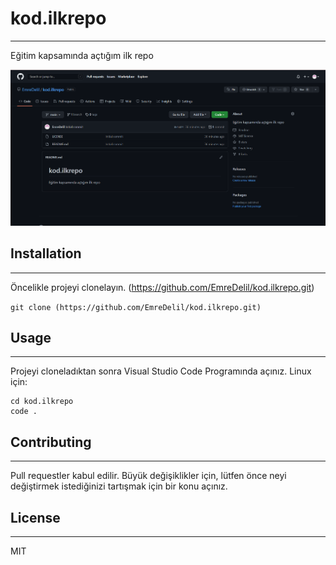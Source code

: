 # kod.ilkrepo
---

Eğitim kapsamında açtığım ilk repo

![Ödev fotoğrafı](https://github.com/EmreDelil/kod.ilkrepo/blob/main/pictures/Screenshot_1.png)

## Installation
---

Öncelikle projeyi clonelayın. (https://github.com/EmreDelil/kod.ilkrepo.git)

`git clone (https://github.com/EmreDelil/kod.ilkrepo.git)`

## Usage
---

Projeyi cloneladıktan sonra Visual Studio Code Programında açınız.
Linux için:

```
cd kod.ilkrepo
code .
```
## Contributing
---

Pull requestler kabul edilir. Büyük değişiklikler için, lütfen önce neyi değiştirmek istediğinizi tartışmak için bir konu açınız.

## License
***

MIT
